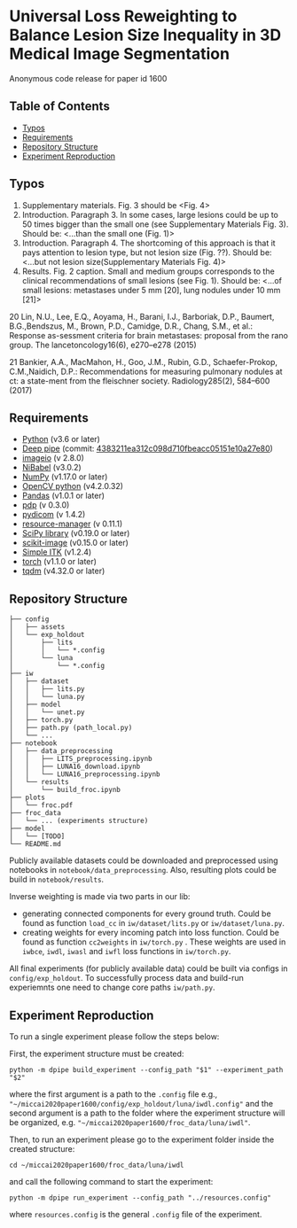 # Universal Loss Reweighting to Balance Lesion Size Inequality in 3D Medical Image Segmentation
Anonymous code release for paper id 1600

## Table of Contents
* [Typos](#typos)
* [Requirements](#requirements)
* [Repository Structure](#repository-structure)
* [Experiment Reproduction](#experiment-reproduction)

## Typos
1. Supplementary materials. Fig. 3 should be <Fig. 4>
2. Introduction. Paragraph 3.  In some cases, large lesions could be up to 50 times bigger than the small one (see Supplementary Materials Fig. 3). Should be: <...than the small one (Fig. 1)>
3. Introduction. Paragraph 4.  The shortcoming of this approach is that it pays attention to lesion type, but not lesion size (Fig. ??). Should be: <...but not lesion size(Supplementary Materials Fig. 4)>
4. Results. Fig. 2 caption. Small and medium groups corresponds to the clinical recommendations of small lesions (see Fig. 1). Should be: <...of small lesions: metastases under 5 mm [20], lung nodules under 10 mm [21]>

20 Lin, N.U., Lee, E.Q., Aoyama, H., Barani, I.J., Barboriak, D.P., Baumert, B.G.,Bendszus,  M.,  Brown,  P.D.,  Camidge,  D.R.,  Chang,  S.M.,  et  al.:  Response  as-sessment criteria for brain metastases: proposal from the rano group. The lancetoncology16(6), e270–e278 (2015)

21 Bankier, A.A., MacMahon, H., Goo, J.M., Rubin, G.D., Schaefer-Prokop, C.M.,Naidich, D.P.: Recommendations for measuring pulmonary nodules at ct: a state-ment from the fleischner society. Radiology285(2), 584–600 (2017)

## Requirements
- [Python](https://www.python.org) (v3.6 or later)
- [Deep pipe](https://github.com/neuro-ml/deep_pipe) (commit: [4383211ea312c098d710fbeacc05151e10a27e80](https://github.com/neuro-ml/deep_pipe/tree/4383211ea312c098d710fbeacc05151e10a27e80))
- [imageio](https://pypi.org/project/imageio/) (v 2.8.0)
- [NiBabel](https://pypi.org/project/nibabel/) (v3.0.2)
- [NumPy](http://numpy.org/) (v1.17.0 or later)
- [OpenCV python](https://pypi.org/project/opencv-python/) (v4.2.0.32)
- [Pandas](https://pandas.pydata.org/) (v1.0.1 or later)
- [pdp](https://pypi.org/project/pdp/) (v 0.3.0)
- [pydicom](https://pypi.org/project/pydicom/) (v 1.4.2)
- [resource-manager](https://pypi.org/project/resource-manager/) (v 0.11.1)
- [SciPy library](https://www.scipy.org/scipylib/index.html) (v0.19.0 or later)
- [scikit-image](https://scikit-image.org) (v0.15.0 or later)
- [Simple ITK](http://www.simpleitk.org/) (v1.2.4)
- [torch](https://pypi.org/project/torch/) (v1.1.0 or later)
- [tqdm](https://tqdm.github.io) (v4.32.0 or later)

## Repository Structure
```
├── config
│   ├── assets
│   └── exp_holdout
│       ├── lits
│       │   └── *.config
│       └── luna
│           └── *.config
├── iw
│   ├── dataset
│   │   ├── lits.py
│   │   └── luna.py
│   ├── model
│   │   └── unet.py
│   ├── torch.py
│   ├── path.py (path_local.py)
│   └── ...
├── notebook
│   ├── data_preprocessing
│   │   ├── LITS_preprocessing.ipynb
│   │   ├── LUNA16_download.ipynb
│   │   └── LUNA16_preprocessing.ipynb
│   └── results
│       └── build_froc.ipynb
├── plots
│   └── froc.pdf
├── froc_data
│   └── ... (experiments structure)
├── model
│   └── [TODO]
└── README.md
```

Publicly available datasets could be downloaded and preprocessed
using notebooks in `notebook/data_preprocessing`. Also, resulting
plots could be build in `notebook/results`.

Inverse weighting is made via two parts in our lib:
- generating connected components for every ground truth. Could be found as
 function `load_cc` in `iw/dataset/lits.py` or `iw/dataset/luna.py`.
- creating weights for every incoming patch into loss function. Could be
found as function `cc2weights` in `iw/torch.py` .
These weights are used in `iwbce`, `iwdl`, `iwasl` and `iwfl` loss functions
in `iw/torch.py`.

All final experiments (for publicly available data) could be built via
configs in `config/exp_holdout`. To successfully process data and build-run
experiemnts one need to change core paths `iw/path.py`.  

## Experiment Reproduction
To run a single experiment please follow the steps below:

First, the experiment structure must be created:
```
python -m dpipe build_experiment --config_path "$1" --experiment_path "$2"
```

where the first argument is a path to the `.config` file e.g., 
`"~/miccai2020paper1600/config/exp_holdout/luna/iwdl.config"`
and the second argument is a path to the folder where the experiment
structure will be organized, e.g.
`"~/miccai2020paper1600/froc_data/luna/iwdl"`.

Then, to run an experiment please go to the experiment folder inside the created structure:
```
cd ~/miccai2020paper1600/froc_data/luna/iwdl
```
and call the following command to start the experiment:
```
python -m dpipe run_experiment --config_path "../resources.config"
```
where `resources.config` is the general `.config` file of the experiment.
